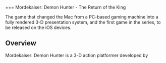 
===
Mordekaiser: Demon Hunter - The Return of the King

The game that changed the Mac from a PC-based gaming machine into a fully rendered 3-D presentation system, and the first game in the series, to be released on the iOS devices.

## Overview

Mordekaiser: Demon Hunter is a 3-D action platformer developed by                                                                
                                                                                                                                                          
                                                                                                                                                                                                           
